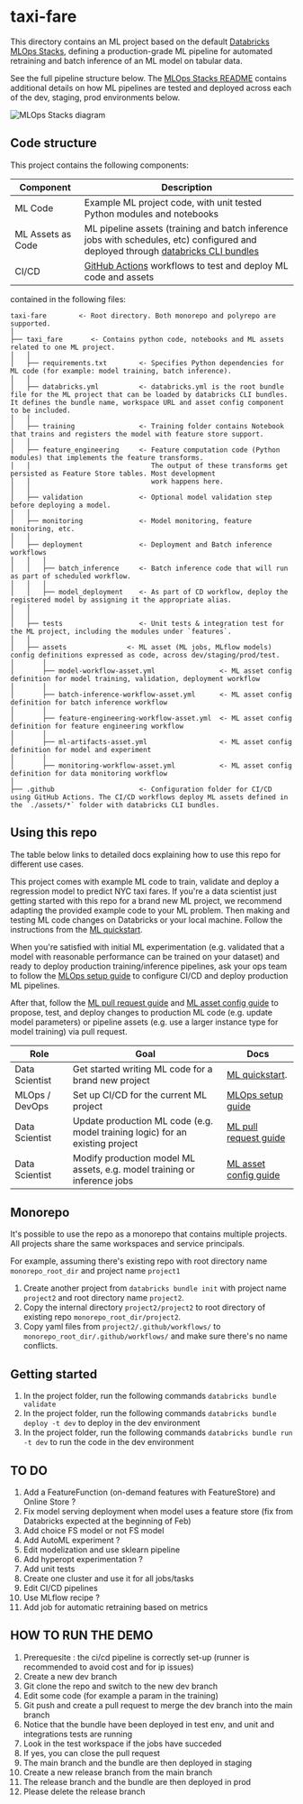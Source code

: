 # taxi-fare

This directory contains an ML project based on the default
[Databricks MLOps Stacks](https://github.com/databricks/mlops-stacks),
defining a production-grade ML pipeline for automated retraining and batch inference of an ML model on tabular data.

See the full pipeline structure below. The [MLOps Stacks README](https://github.com/databricks/mlops-stacks/blob/main/Pipeline.md)
contains additional details on how ML pipelines are tested and deployed across each of the dev, staging, prod environments below.

![MLOps Stacks diagram](docs/images/mlops-stack-summary.png)


## Code structure
This project contains the following components:

| Component                  | Description                                                                                                                                                                                                                                                                                                                                             |
|----------------------------|---------------------------------------------------------------------------------------------------------------------------------------------------------------------------------------------------------------------------------------------------------------------------------------------------------------------------------------------------------|
| ML Code                    | Example ML project code, with unit tested Python modules and notebooks                                                                                                                                                                                                                                                                                  |
| ML Assets as Code | ML pipeline assets (training and batch inference jobs with schedules, etc) configured and deployed through [databricks CLI bundles](https://docs.databricks.com/dev-tools/cli/bundle-cli.html)                                                                                              |
| CI/CD                      | [GitHub Actions](https://github.com/actions) workflows to test and deploy ML code and assets       |

contained in the following files:

```
taxi-fare        <- Root directory. Both monorepo and polyrepo are supported.
│
├── taxi_fare       <- Contains python code, notebooks and ML assets related to one ML project. 
│   │
│   ├── requirements.txt        <- Specifies Python dependencies for ML code (for example: model training, batch inference).
│   │
│   ├── databricks.yml          <- databricks.yml is the root bundle file for the ML project that can be loaded by databricks CLI bundles. It defines the bundle name, workspace URL and asset config component to be included.
│   │
│   ├── training                <- Training folder contains Notebook that trains and registers the model with feature store support.
│   │
│   ├── feature_engineering     <- Feature computation code (Python modules) that implements the feature transforms.
│   │                              The output of these transforms get persisted as Feature Store tables. Most development
│   │                              work happens here.
│   │
│   ├── validation              <- Optional model validation step before deploying a model.
│   │
│   ├── monitoring              <- Model monitoring, feature monitoring, etc.
│   │
│   ├── deployment              <- Deployment and Batch inference workflows
│   │   │
│   │   ├── batch_inference     <- Batch inference code that will run as part of scheduled workflow.
│   │   │
│   │   ├── model_deployment    <- As part of CD workflow, deploy the registered model by assigning it the appropriate alias.
│   │
│   │
│   ├── tests                   <- Unit tests & integration test for the ML project, including the modules under `features`.
│   │
│   ├── assets               <- ML asset (ML jobs, MLflow models) config definitions expressed as code, across dev/staging/prod/test.
│       │
│       ├── model-workflow-asset.yml                <- ML asset config definition for model training, validation, deployment workflow
│       │
│       ├── batch-inference-workflow-asset.yml      <- ML asset config definition for batch inference workflow
│       │
│       ├── feature-engineering-workflow-asset.yml  <- ML asset config definition for feature engineering workflow
│       │
│       ├── ml-artifacts-asset.yml                  <- ML asset config definition for model and experiment
│       │
│       ├── monitoring-workflow-asset.yml           <- ML asset config definition for data monitoring workflow
│
├── .github                     <- Configuration folder for CI/CD using GitHub Actions. The CI/CD workflows deploy ML assets defined in the `./assets/*` folder with databricks CLI bundles.
```

## Using this repo

The table below links to detailed docs explaining how to use this repo for different use cases.

This project comes with example ML code to train, validate and deploy a regression model to predict NYC taxi fares.
If you're a data scientist just getting started with this repo for a brand new ML project, we recommend 
adapting the provided example code to your ML problem. Then making and 
testing ML code changes on Databricks or your local machine. Follow the instructions from
the [ML quickstart](docs/ml-developer-guide-fs.md).
 

When you're satisfied with initial ML experimentation (e.g. validated that a model with reasonable performance can be
trained on your dataset) and ready to deploy production training/inference
pipelines, ask your ops team to follow the [MLOps setup guide](docs/mlops-setup.md) to configure CI/CD and deploy 
production ML pipelines.

After that, follow the [ML pull request guide](docs/ml-pull-request.md)
and [ML asset config guide](taxi_fare/assets/README.md) to propose, test, and deploy changes to production ML code (e.g. update model parameters)
or pipeline assets (e.g. use a larger instance type for model training) via pull request.

| Role                          | Goal                                                                         | Docs                                                                                                                                                                |
|-------------------------------|------------------------------------------------------------------------------|---------------------------------------------------------------------------------------------------------------------------------------------------------------------|
| Data Scientist                | Get started writing ML code for a brand new project                          | [ML quickstart](docs/ml-developer-guide-fs.md). |
| MLOps / DevOps                | Set up CI/CD for the current ML project   | [MLOps setup guide](docs/mlops-setup.md)                                                                                                                            |
| Data Scientist                | Update production ML code (e.g. model training logic) for an existing project | [ML pull request guide](docs/ml-pull-request.md)                                                                                                                    |
| Data Scientist                | Modify production model ML assets, e.g. model training or inference jobs  | [ML asset config guide](taxi_fare/assets/README.md)                                                     |

## Monorepo

It's possible to use the repo as a monorepo that contains multiple projects. All projects share the same workspaces and service principals.

For example, assuming there's existing repo with root directory name `monorepo_root_dir` and project name `project1`
1. Create another project from `databricks bundle init` with project name `project2` and root directory name `project2`.
2. Copy the internal directory `project2/project2` to root directory of existing repo `monorepo_root_dir/project2`.
3. Copy yaml files from `project2/.github/workflows/` to `monorepo_root_dir/.github/workflows/` and make sure there's no name conflicts.

## Getting started

1. In the project folder, run the following commands `databricks bundle validate`
2. In the project folder, run the following commands `databricks bundle deploy -t dev` to deploy in the dev environment
3. In the project folder, run the following commands `databricks bundle run -t dev` to run the code in the dev environment

## TO DO

1. Add a FeatureFunction (on-demand features with FeatureStore) and Online Store ?
2. Fix model serving deployment when model uses a feature store (fix from Databricks expected at the beginning of Feb)
3. Add choice FS model or not FS model 
4. Add AutoML experiment ? 
5. Edit modelization and use sklearn pipeline
6. Add hyperopt experimentation ?
7. Add unit tests
8. Create one cluster and use it for all jobs/tasks
9. Edit CI/CD pipelines
10. Use MLflow recipe ?
11. Add job for automatic retraining based on metrics

## HOW TO RUN THE DEMO

1. Prerequesite : the ci/cd pipeline is correctly set-up (runner is recommended to avoid cost and for ip issues)
2. Create a new dev branch
3. Git clone the repo and switch to the new dev branch
4. Edit some code (for example a param in the training)
5. Git push and create a pull request to merge the dev branch into the main branch
6. Notice that the bundle have been deployed in test env, and unit and integrations tests are running
7. Look in the test workspace if the jobs have succeded
8. If yes, you can close the pull request
9. The main branch and the bundle are then deployed in staging
10. Create a new release branch from the main branch
11. The release branch and the bundle are then deployed in prod
12. Please delete the release branch